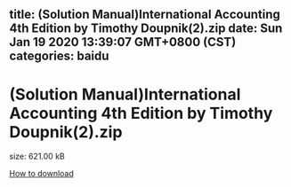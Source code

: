 
title: (Solution Manual)International Accounting 4th Edition by Timothy Doupnik(2).zip
date: Sun Jan 19 2020 13:39:07 GMT+0800 (CST)    
categories: baidu
---

# (Solution Manual)International Accounting 4th Edition by Timothy Doupnik(2).zip
size: 621.00 kB
 
 

[How to download](https://bpcam.bemobtrk.com/go/2ceec3aa-1ca2-46d6-b9ff-aaa5c184517c?jno=2865)